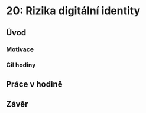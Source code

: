 # 20: Rizika digitální identity

## Úvod

### Motivace

### Cíl hodiny

## Práce v hodině

## Závěr
